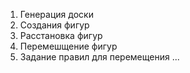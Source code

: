 1. Генерация доски
2. Создания фигур
3. Расстановка фигур
4. Перемешщение фигур
5. Задание правил для перемещения
...